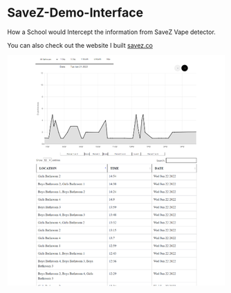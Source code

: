 # SaveZ-Demo-Interface
How a School would Intercept the information from SaveZ Vape detector.

You can also check out the website I built [savez.co](https://savez.co) 

![alt text](https://github.com/shachar2100/SaveZ-Demo-Interface/blob/main/SaveZ-Demo-Interface.PNG)
